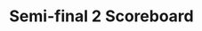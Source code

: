---
title: "Semi-final 2 Scoreboard"
event: 2021-05-20
layout: scoreboard
redirect_from: /semi-final-two
---